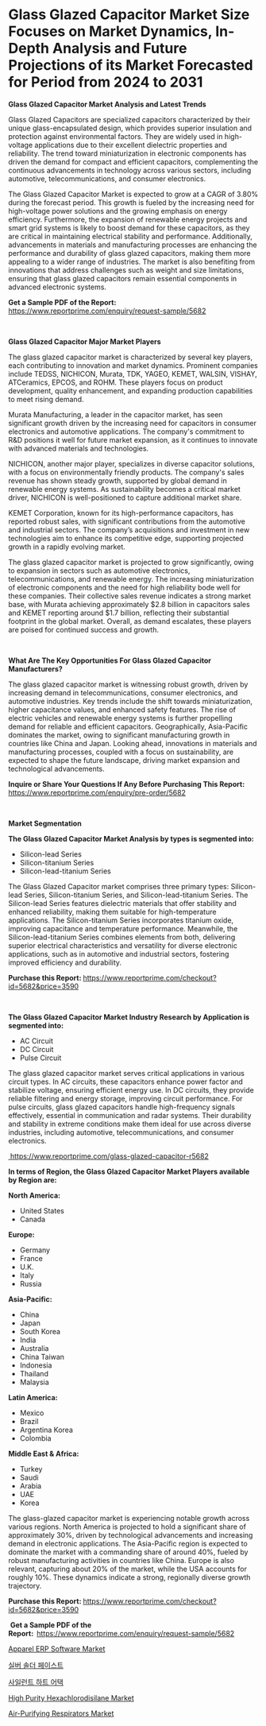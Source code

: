 <p><h1>Glass Glazed Capacitor Market Size Focuses on Market Dynamics, In-Depth Analysis and Future Projections of its Market Forecasted for Period from 2024 to 2031</h1></p><p><strong>Glass Glazed Capacitor Market Analysis and Latest Trends</strong></p>
<p><p>Glass Glazed Capacitors are specialized capacitors characterized by their unique glass-encapsulated design, which provides superior insulation and protection against environmental factors. They are widely used in high-voltage applications due to their excellent dielectric properties and reliability. The trend toward miniaturization in electronic components has driven the demand for compact and efficient capacitors, complementing the continuous advancements in technology across various sectors, including automotive, telecommunications, and consumer electronics.</p><p>The Glass Glazed Capacitor Market is expected to grow at a CAGR of 3.80% during the forecast period. This growth is fueled by the increasing need for high-voltage power solutions and the growing emphasis on energy efficiency. Furthermore, the expansion of renewable energy projects and smart grid systems is likely to boost demand for these capacitors, as they are critical in maintaining electrical stability and performance. Additionally, advancements in materials and manufacturing processes are enhancing the performance and durability of glass glazed capacitors, making them more appealing to a wider range of industries. The market is also benefiting from innovations that address challenges such as weight and size limitations, ensuring that glass glazed capacitors remain essential components in advanced electronic systems.</p></p>
<p><strong>Get a Sample PDF of the Report:&nbsp;</strong> <a href="https://www.reportprime.com/enquiry/request-sample/5682">https://www.reportprime.com/enquiry/request-sample/5682</a></p>
<p>&nbsp;</p>
<p><strong>Glass Glazed Capacitor Major Market Players</strong></p>
<p><p>The glass glazed capacitor market is characterized by several key players, each contributing to innovation and market dynamics. Prominent companies include TEDSS, NICHICON, Murata, TDK, YAGEO, KEMET, WALSIN, VISHAY, ATCeramics, EPCOS, and ROHM. These players focus on product development, quality enhancement, and expanding production capabilities to meet rising demand.</p><p>Murata Manufacturing, a leader in the capacitor market, has seen significant growth driven by the increasing need for capacitors in consumer electronics and automotive applications. The company's commitment to R&D positions it well for future market expansion, as it continues to innovate with advanced materials and technologies.</p><p>NICHICON, another major player, specializes in diverse capacitor solutions, with a focus on environmentally friendly products. The company's sales revenue has shown steady growth, supported by global demand in renewable energy systems. As sustainability becomes a critical market driver, NICHICON is well-positioned to capture additional market share.</p><p>KEMET Corporation, known for its high-performance capacitors, has reported robust sales, with significant contributions from the automotive and industrial sectors. The company’s acquisitions and investment in new technologies aim to enhance its competitive edge, supporting projected growth in a rapidly evolving market.</p><p>The glass glazed capacitor market is projected to grow significantly, owing to expansion in sectors such as automotive electronics, telecommunications, and renewable energy. The increasing miniaturization of electronic components and the need for high reliability bode well for these companies. Their collective sales revenue indicates a strong market base, with Murata achieving approximately $2.8 billion in capacitors sales and KEMET reporting around $1.7 billion, reflecting their substantial footprint in the global market. Overall, as demand escalates, these players are poised for continued success and growth.</p></p>
<p>&nbsp;</p>
<p><strong>What Are The Key Opportunities For Glass Glazed Capacitor Manufacturers?</strong></p>
<p><p>The glass glazed capacitor market is witnessing robust growth, driven by increasing demand in telecommunications, consumer electronics, and automotive industries. Key trends include the shift towards miniaturization, higher capacitance values, and enhanced safety features. The rise of electric vehicles and renewable energy systems is further propelling demand for reliable and efficient capacitors. Geographically, Asia-Pacific dominates the market, owing to significant manufacturing growth in countries like China and Japan. Looking ahead, innovations in materials and manufacturing processes, coupled with a focus on sustainability, are expected to shape the future landscape, driving market expansion and technological advancements.</p></p>
<p><strong>Inquire or Share Your Questions If Any Before Purchasing This Report:</strong> <a href="https://www.reportprime.com/enquiry/pre-order/5682">https://www.reportprime.com/enquiry/pre-order/5682</a></p>
<p>&nbsp;</p>
<p><strong>Market Segmentation</strong></p>
<p><strong>The Glass Glazed Capacitor Market Analysis by types is segmented into:</strong></p>
<p><ul><li>Silicon-lead Series</li><li>Silicon-titanium Series</li><li>Silicon-lead-titanium Series</li></ul></p>
<p><p>The Glass Glazed Capacitor market comprises three primary types: Silicon-lead Series, Silicon-titanium Series, and Silicon-lead-titanium Series. The Silicon-lead Series features dielectric materials that offer stability and enhanced reliability, making them suitable for high-temperature applications. The Silicon-titanium Series incorporates titanium oxide, improving capacitance and temperature performance. Meanwhile, the Silicon-lead-titanium Series combines elements from both, delivering superior electrical characteristics and versatility for diverse electronic applications, such as in automotive and industrial sectors, fostering improved efficiency and durability.</p></p>
<p><strong>Purchase this Report:&nbsp;</strong><a href="https://www.reportprime.com/checkout?id=5682&price=3590">https://www.reportprime.com/checkout?id=5682&price=3590</a></p>
<p>&nbsp;</p>
<p><strong>The Glass Glazed Capacitor Market Industry Research by Application is segmented into:</strong></p>
<p><ul><li>AC Circuit</li><li>DC Circuit</li><li>Pulse Circuit</li></ul></p>
<p><p>The glass glazed capacitor market serves critical applications in various circuit types. In AC circuits, these capacitors enhance power factor and stabilize voltage, ensuring efficient energy use. In DC circuits, they provide reliable filtering and energy storage, improving circuit performance. For pulse circuits, glass glazed capacitors handle high-frequency signals effectively, essential in communication and radar systems. Their durability and stability in extreme conditions make them ideal for use across diverse industries, including automotive, telecommunications, and consumer electronics.</p></p>
<p><a href="https://www.reportprime.com/glass-glazed-capacitor-r5682">&nbsp;https://www.reportprime.com/glass-glazed-capacitor-r5682</a></p>
<p><strong>In terms of Region, the Glass Glazed Capacitor Market Players available by Region are:</strong></p>
<p>
    <p> <strong> North America: </strong>
        <ul>
            <li>United States</li>
            <li>Canada</li>
        </ul>
        </p> 
    <p> <strong> Europe: </strong>
        <ul>
            <li>Germany</li>
            <li>France</li>
            <li>U.K.</li>
            <li>Italy</li>
            <li>Russia</li>
        </ul>
        </p> 
    <p> <strong> Asia-Pacific: </strong>
        <ul>
            <li>China</li>
            <li>Japan</li>
            <li>South Korea</li>
            <li>India</li>
            <li>Australia</li>
            <li>China Taiwan</li>
            <li>Indonesia</li>
            <li>Thailand</li>
            <li>Malaysia</li>
        </ul>
        </p> 
    <p> <strong> Latin America: </strong>
        <ul>
            <li>Mexico</li>
            <li>Brazil</li>
            <li>Argentina Korea</li>
            <li>Colombia</li>
        </ul>
        </p> 
    <p> <strong> Middle East & Africa: </strong>
        <ul>
            <li>Turkey</li>
            <li>Saudi</li>
            <li>Arabia</li>
            <li>UAE</li>
            <li>Korea</li>
        </ul>
    </p>
    </p>
<p><p>The glass-glazed capacitor market is experiencing notable growth across various regions. North America is projected to hold a significant share of approximately 30%, driven by technological advancements and increasing demand in electronic applications. The Asia-Pacific region is expected to dominate the market with a commanding share of around 40%, fueled by robust manufacturing activities in countries like China. Europe is also relevant, capturing about 20% of the market, while the USA accounts for roughly 10%. These dynamics indicate a strong, regionally diverse growth trajectory.</p></p>
<p><strong>Purchase this Report: </strong><a href="https://www.reportprime.com/checkout?id=5682&price=3590">https://www.reportprime.com/checkout?id=5682&price=3590</a></p>
<p>&nbsp;<strong>Get a Sample PDF of the Report:&nbsp;&nbsp;</strong><a href="https://www.reportprime.com/enquiry/request-sample/5682">https://www.reportprime.com/enquiry/request-sample/5682</a></p>
<p><strong></strong></p>
<p><p><a href="https://www.linkedin.com/pulse/apparel-erp-software-market-global-regional-analysis-a2hjf?trackingId=8Lw0b9vAQyC%2BKatiZ1x%2BYQ%3D%3D">Apparel ERP Software Market</a></p><p><a href="https://medium.com/@zolajenkins98/%EC%9D%80-%EB%95%9C%EB%82%A9-%ED%8E%98%EC%9D%B4%EC%8A%A4%ED%8A%B8-%EC%8B%9C%EC%9E%A5-%EA%B7%9C%EB%AA%A8%EB%8A%94-5-4-%EC%9D%98-0d193ae43776">실버 솔더 페이스트</a></p><p><a href="https://medium.com/@carlosdytouglas8907667/the-translated-sentence-in-korean-is-cec58ff2deee">사일런트 하트 어택</a></p><p><a href="https://medium.com/@tammyjones1939/insights-into-high-purity-hexachlorodisilane-market-share-and-competitive-landscape-for-period-from-4a09e0f1bdf8">High Purity Hexachlorodisilane Market</a></p><p><a href="https://issuu.com/reportprime-2/docs/air-purifying-respirators-market-si_57a74683b89955">Air-Purifying Respirators Market</a></p></p>